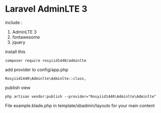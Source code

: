 # Laravel AdminLTE 3

include :
1. AdminLTE 3
2. fontawesome
3. jquery

install this

    composer require rosyiid1440/adminlte


add provider to config/app.php

    Rosyiid1440\Adminlte\Adminlte::class,
    

publish view

    php artisan vendor:publish --provider="Rosyiid1440\Adminlte\Adminlte"


File example.blade.php in template/sbadmin/layouts for your main content
